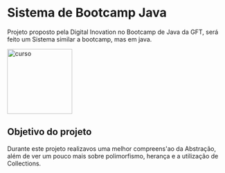 # Sistema de Bootcamp Java
Projeto proposto pela Digital Inovation no Bootcamp de Java da GFT, será feito um Sistema similar a bootcamp, mas em java.

<img src="https://hermes.digitalinnovation.one/lab_projects/badges/aa75185f-0152-4d02-ba1f-930f4d60850e.png" alt ="curso" style="width: 150px; height: 150px;">

## Objetivo do projeto

Durante este projeto realizavos uma melhor compreens'ao da Abstração, além de ver um pouco mais sobre polimorfismo, herança e a utilização de Collections.
